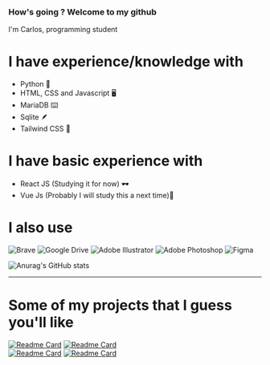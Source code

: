 ### How's going ? Welcome to my github

I'm Carlos, programming student

# I have experience/knowledge with

- Python 🐍
- HTML, CSS and Javascript 🖥️
- MariaDB ⌨️
- Sqlite 🪶
- Tailwind CSS 🌊

# I have basic experience with 

- React JS (Studying it for now) 🕶️
- Vue Js (Probably I will study this a next time)👀

# I also use

![Brave](https://img.shields.io/badge/Brave-FB542B?style=for-the-badge&logo=Brave&logoColor=white)
![Google Drive](https://img.shields.io/badge/Google%20Drive-4285F4?style=for-the-badge&logo=googledrive&logoColor=white)
![Adobe Illustrator](https://img.shields.io/badge/adobe%20illustrator-%23FF9A00.svg?style=for-the-badge&logo=adobe%20illustrator&logoColor=white)
![Adobe Photoshop](https://img.shields.io/badge/adobe%20photoshop-%2331A8FF.svg?style=for-the-badge&logo=adobe%20photoshop&logoColor=white)
![Figma](https://img.shields.io/badge/figma-%23F24E1E.svg?style=for-the-badge&logo=figma&logoColor=white)


![Anurag's GitHub stats](https://github-readme-stats.vercel.app/api?username=CarlosEduardoAD&show_icons=true&theme=radical)

-------------------------------------------------------------------------------------------------------------------------------------------------------------------------

# Some of my projects that I guess you'll like

[![Readme Card](https://github-readme-stats.vercel.app/api/pin/?username=CarlosEduardoAD&repo=sherlock_project&theme=algolia)](https://github.com/CarlosEduardoAD/sherlock_project)<space>
[![Readme Card](https://github-readme-stats.vercel.app/api/pin/?username=CarlosEduardoAD&repo=Flyers&theme=algolia)](https://github.com/CarlosEduardoAD/Flyers)<br>
[![Readme Card](https://github-readme-stats.vercel.app/api/pin/?username=CarlosEduardoAD&repo=nlw-impulse-carlos&theme=algolia)](https://github.com/CarlosEduardoAD/nlw-impulse-carlos)
[![Readme Card](https://github-readme-stats.vercel.app/api/pin/?username=CarlosEduardoAD&repo=portfolio&theme=algolia)](https://github.com/CarlosEduardoAD/portfolio)<space>
